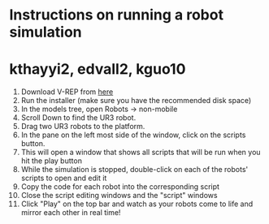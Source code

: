 # Instructions on running a robot simulation

# kthayyi2, edvall2, kguo10

1. Download V-REP from [here](http://www.coppeliarobotics.com/downloads.html)
2. Run the installer (make sure you have the recommended disk space)
3. In the models tree, open Robots → non-mobile
4. Scroll Down to find the UR3 robot.
5. Drag two UR3 robots to the platform.
6. In the pane on the left most side of the window, click on the scripts button.
7. This will open a window that shows all scripts that will be run when you hit the play button
8. While the simulation is stopped, double-click on each of the robots' scripts to open and edit it
9. Copy the code for each robot into the corresponding script
10. Close the script editing windows and the "script" windows
11. Click "Play" on the top bar and watch as your robots come to life and mirror each other in real time!
